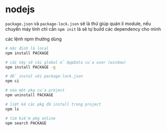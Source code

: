 # nodejs

`package.json` và `package-lock.json` sẽ là thứ giúp quản lí module, nếu chuyển máy tính chỉ cần `npm init` là sẽ tự build các dependency cho mình

các lệnh npm thường dùng

```bash
# mặc định là local
npm install PACKAGE

# cái này sẽ cài global ở AppData của user (window)
npm install PACKAGE -g

# để instal với package-lock.json
npm ci

# xóa một pkg của project
npm uninstall PACKAGE

# liệt kê các pkg đã install trong project
npm ls

# tìm kiếm pkg online
npm search PACKAGE
```
